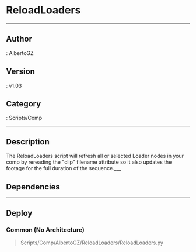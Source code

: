 # ReloadLoaders
___

## Author
 : AlbertoGZ

## Version
 : v1.03

## Category
 : Scripts/Comp
___

## Description
The ReloadLoaders script will refresh all or selected Loader nodes in your comp by rereading the "clip" filename attribute so it also updates the footage for the full duration of the sequence.___

## Dependencies


___

## Deploy

### Common (No Architecture)

> Scripts/Comp/AlbertoGZ/ReloadLoaders/ReloadLoaders.py  
